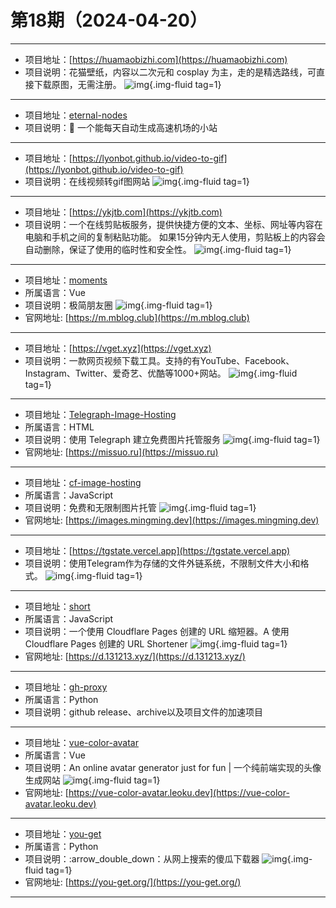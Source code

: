 # 第18期（2024-04-20）

---
- 项目地址：[https://huamaobizhi.com](https://huamaobizhi.com)
- 项目说明：花猫壁纸，内容以二次元和 cosplay 为主，走的是精选路线，可直接下载原图，无需注册。
![img](https://mirror.ghproxy.com/https://raw.githubusercontent.com/xiaoxuan6/weekly/main/docs/static/images/2024-04-20/1713577326.png){.img-fluid tag=1}
---
- 项目地址：[eternal-nodes](https://github.com/CryingMan666/eternal-nodes)
- 项目说明：📱 一个能每天自动生成高速机场的小站
---
- 项目地址：[https://lyonbot.github.io/video-to-gif](https://lyonbot.github.io/video-to-gif)
- 项目说明：在线视频转gif图网站
![img](https://mirror.ghproxy.com/https://raw.githubusercontent.com/xiaoxuan6/weekly/main/docs/static/images/2024-04-20/1713578283.png){.img-fluid tag=1}
---
- 项目地址：[https://ykjtb.com](https://ykjtb.com)
- 项目说明：一个在线剪贴板服务，提供快捷方便的文本、坐标、网址等内容在电脑和手机之间的复制粘贴功能。  如果15分钟内无人使用，剪贴板上的内容会自动删除，保证了使用的临时性和安全性。
![img](https://mirror.ghproxy.com/https://raw.githubusercontent.com/xiaoxuan6/weekly/main/docs/static/images/2024-04-20/1713587153.png){.img-fluid tag=1}
---
- 项目地址：[moments](https://github.com/kingwrcy/moments)
- 所属语言：Vue
- 项目说明：极简朋友圈
![img](https://mirror.ghproxy.com/https://raw.githubusercontent.com/xiaoxuan6/weekly/main/docs/static/images/2024-04-20/1713590362.png){.img-fluid tag=1}
- 官网地址: [https://m.mblog.club](https://m.mblog.club)
---
- 项目地址：[https://vget.xyz](https://vget.xyz)
- 项目说明：一款网页视频下载工具。支持的有YouTube、Facebook、Instagram、Twitter、爱奇艺、优酷等1000+网站。
![img](https://mirror.ghproxy.com/https://raw.githubusercontent.com/xiaoxuan6/weekly/main/docs/static/images/2024-04-20/1713592455.png){.img-fluid tag=1}
---
- 项目地址：[Telegraph-Image-Hosting](https://github.com/missuo/Telegraph-Image-Hosting)
- 所属语言：HTML
- 项目说明：使用 Telegraph 建立免费图片托管服务
![img](https://mirror.ghproxy.com/https://raw.githubusercontent.com/xiaoxuan6/weekly/main/docs/static/images/2024-04-20/1713594168.png){.img-fluid tag=1}
- 官网地址: [https://missuo.ru](https://missuo.ru)
---
- 项目地址：[cf-image-hosting](https://github.com/ifyour/cf-image-hosting)
- 所属语言：JavaScript
- 项目说明：免费和无限制图片托管
![img](https://mirror.ghproxy.com/https://raw.githubusercontent.com/xiaoxuan6/weekly/main/docs/static/images/2024-04-20/1713594312.png){.img-fluid tag=1}
- 官网地址: [https://images.mingming.dev](https://images.mingming.dev)
---
- 项目地址：[https://tgstate.vercel.app](https://tgstate.vercel.app)
- 项目说明：使用Telegram作为存储的文件外链系统，不限制文件大小和格式。
![img](https://mirror.ghproxy.com/https://raw.githubusercontent.com/xiaoxuan6/weekly/main/docs/static/images/2024-04-20/1713595823.png){.img-fluid tag=1}
---
- 项目地址：[short](https://github.com/x-dr/short)
- 所属语言：JavaScript
- 项目说明：一个使用 Cloudflare Pages 创建的 URL 缩短器。A 使用 Cloudflare Pages 创建的 URL Shortener
![img](https://mirror.ghproxy.com/https://raw.githubusercontent.com/xiaoxuan6/weekly/main/docs/static/images/2024-04-20/1713596475.png){.img-fluid tag=1}
- 官网地址: [https://d.131213.xyz/](https://d.131213.xyz/)
---
- 项目地址：[gh-proxy](https://github.com/hunshcn/gh-proxy)
- 所属语言：Python
- 项目说明：github release、archive以及项目文件的加速项目
---
- 项目地址：[vue-color-avatar](https://github.com/Codennnn/vue-color-avatar)
- 所属语言：Vue
- 项目说明：An online avatar generator just for fun | 一个纯前端实现的头像生成网站
![img](https://mirror.ghproxy.com/https://raw.githubusercontent.com/xiaoxuan6/weekly/main/docs/static/images/2024-04-20/1713607699.png){.img-fluid tag=1}
- 官网地址: [https://vue-color-avatar.leoku.dev](https://vue-color-avatar.leoku.dev)
---
- 项目地址：[you-get](https://github.com/soimort/you-get)
- 所属语言：Python
- 项目说明：:arrow_double_down：从网上搜索的傻瓜下载器
![img](https://mirror.ghproxy.com/https://raw.githubusercontent.com/xiaoxuan6/weekly/main/docs/static/images/2024-04-20/1713610389.png){.img-fluid tag=1}
- 官网地址: [https://you-get.org/](https://you-get.org/)
---
